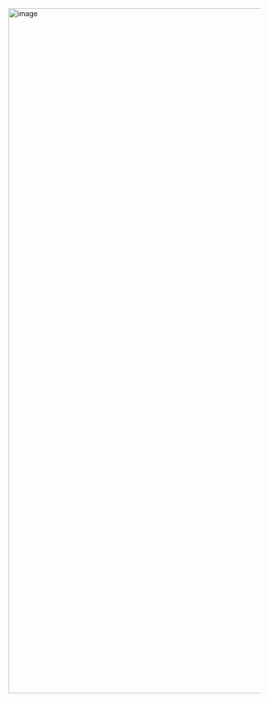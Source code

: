 
<img width="1682" height="1368" alt="image" src="https://github.com/user-attachments/assets/46324fb5-de5d-44f8-b9fe-a24bf9b571d0" />
